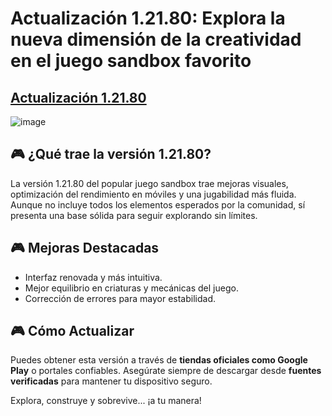 # Actualización 1.21.80: Explora la nueva dimensión de la creatividad en el juego sandbox favorito
## [Actualización 1.21.80](https://apkmodjoy.net/es/minecraft-1-21-80/)
![image](https://github.com/user-attachments/assets/4a95b360-554a-4a1d-b4c5-663433269e36)
## 🎮 ¿Qué trae la versión 1.21.80?

La versión 1.21.80 del popular juego sandbox trae mejoras visuales, optimización del rendimiento en móviles y una jugabilidad más fluida. Aunque no incluye todos los elementos esperados por la comunidad, sí presenta una base sólida para seguir explorando sin límites.

## 🎮 Mejoras Destacadas

- Interfaz renovada y más intuitiva.
- Mejor equilibrio en criaturas y mecánicas del juego.
- Corrección de errores para mayor estabilidad.

## 🎮 Cómo Actualizar

Puedes obtener esta versión a través de **tiendas oficiales como Google Play** o portales confiables. Asegúrate siempre de descargar desde **fuentes verificadas** para mantener tu dispositivo seguro.

Explora, construye y sobrevive... ¡a tu manera!

<!--

**Here are some ideas to get you started:**

🙋‍♀️ A short introduction - what is your organization all about?
🌈 Contribution guidelines - how can the community get involved?
👩‍💻 Useful resources - where can the community find your docs? Is there anything else the community should know?
🍿 Fun facts - what does your team eat for breakfast?
🧙 Remember, you can do mighty things with the power of [Markdown](https://docs.github.com/github/writing-on-github/getting-started-with-writing-and-formatting-on-github/basic-writing-and-formatting-syntax)
-->
